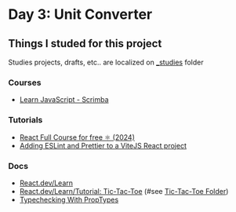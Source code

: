 # Day 3: Unit Converter

## Things I studed for this project

Studies projects, drafts, etc.. are localized on [\_studies](./_studies) folder

### Courses

- [Learn JavaScript - Scrimba](https://v2.scrimba.com/learn-javascript-c0v)

### Tutorials

- [React Full Course for free ⚛️ (2024)](https://www.youtube.com/watch?v=CgkZ7MvWUAA&t=5905s&ab_channel=BroCode)
- [Adding ESLint and Prettier to a ViteJS React project](https://stackademic.com/blog/adding-eslint-and-prettier-to-a-vitejs-react-project)

### Docs

- [React.dev/Learn](https://react.dev/learn)
- [React.dev/Learn/Tutorial: Tic-Tac-Toe](https://react.dev/learn/tutorial-tic-tac-toe) (#see [Tic-Tac-Toe Folder](./_studies/tic-tac-toe))
- [Typechecking With PropTypes](https://legacy.reactjs.org/docs/typechecking-with-proptypes.html)
